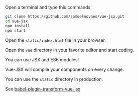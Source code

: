 Open a terminal and type this commands

```bash
git clone https://github.com/samuelnovaes/vue-jsx.git
cd vue-jsx
npm install
npm start
```

Open the `static/index.html` file in your browser.

Open the `vue` directory in your favorite editor and start coding.

You can use JSX and ES6 modules!

Vue-JSX will compile your components on every change.

You can use the `static` directory in production.

See [babel-plugin-transform-vue-jsx](https://github.com/vuejs/babel-plugin-transform-vue-jsx)
